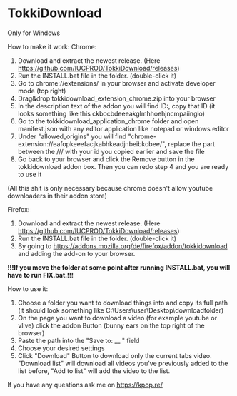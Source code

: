 # TokkiDownload

Only for Windows

How to make it work:
Chrome:
1. Download and extract the newest release. (Here https://github.com/IUCPROD/TokkiDownload/releases)
2. Run the INSTALL.bat file in the folder. (double-click it)
3. Go to chrome://extensions/ in your browser and activate developer mode (top right)
4. Drag&drop tokkidownload_extension_chrome.zip into your browser
5. In the description text of the addon you will find ID:, copy that ID (it looks something like this ckbocbdeeeakglmhhoehjncmpaiinglo)
6. Go to the tokkidownload_application_chrome folder and open manifest.json with any editor application like notepad or windows editor
7. Under "allowed_origins" you will find "chrome-extension://eafopkeeefacjkabhkeadjnbeibkobee/", replace the part between the /// with your id you copied earlier and save the file
8. Go back to your browser and click the Remove button in the tokkidownload addon box. Then you can redo step 4 and you are ready to use it

(All this shit is only necessary because chrome doesn't allow youtube downloaders in their addon store)

Firefox:
1. Download and extract the newest release. (Here https://github.com/IUCPROD/TokkiDownload/releases)
2. Run the INSTALL.bat file in the folder. (double-click it)
3. By going to https://addons.mozilla.org/de/firefox/addon/tokkidownload and adding the add-on to your browser.

**!!!If you move the folder at some point after running INSTALL.bat, you will have to run FIX.bat.!!!**

How to use it:
1. Choose a folder you want to download things into and copy its full path (it should look something like C:\Users\user\Desktop\downloadfolder)
2. On the page you want to download a video (for example youtube or vlive) click the addon Button (bunny ears on the top right of the browser)
3. Paste the path into the "Save to: __ " field 
4. Choose your desired settings
5. Click "Download" Button to download only the current tabs video. "Download list" will download all videos you've previously added to the list before, "Add to list" will add the video to the list.

If you have any questions ask me on https://kpop.re/
